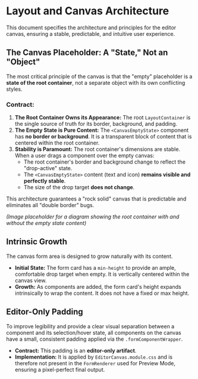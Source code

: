 # Layout and Canvas Architecture

This document specifies the architecture and principles for the editor canvas, ensuring a stable, predictable, and intuitive user experience.

## The Canvas Placeholder: A "State," Not an "Object"

The most critical principle of the canvas is that the "empty" placeholder is a **state of the root container**, not a separate object with its own conflicting styles.

### Contract:

1.  **The Root Container Owns its Appearance:** The root `LayoutContainer` is the single source of truth for its border, background, and padding.
2.  **The Empty State is Pure Content:** The `<CanvasEmptyState>` component has **no border or background**. It is a transparent block of content that is centered within the root container.
3.  **Stability is Paramount:** The root container's dimensions are stable. When a user drags a component over the empty canvas:
    *   The root container's border and background change to reflect the "drop-active" state.
    *   The `<CanvasEmptyState>` content (text and icon) **remains visible and perfectly stable**.
    *   The size of the drop target **does not change**.

This architecture guarantees a "rock solid" canvas that is predictable and eliminates all "double border" bugs.


*(Image placeholder for a diagram showing the root container with and without the empty state content)*

## Intrinsic Growth

The canvas form area is designed to grow naturally with its content.

-   **Initial State:** The form card has a `min-height` to provide an ample, comfortable drop target when empty. It is vertically centered within the canvas view.
-   **Growth:** As components are added, the form card's height expands intrinsically to wrap the content. It does not have a fixed or max height.

## Editor-Only Padding

To improve legibility and provide a clear visual separation between a component and its selection/hover state, all components on the canvas have a small, consistent padding applied via the `.formComponentWrapper`.

-   **Contract:** This padding is an **editor-only artifact**.
-   **Implementation:** It is applied by `EditorCanvas.module.css` and is therefore not present in the `FormRenderer` used for Preview Mode, ensuring a pixel-perfect final output.